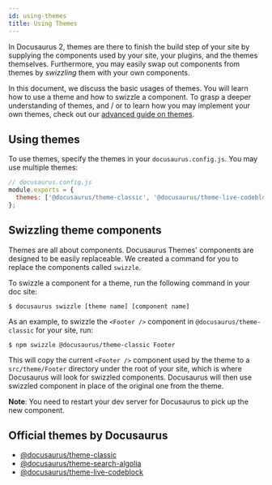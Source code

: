 ```yaml
---
id: using-themes
title: Using Themes
---
```


In Docusaurus 2, themes are there to finish the build step of your site by supplying the components used by your site, your plugins, and the themes themselves. Furthermore, you may easily swap out components from themes by _swizzling_ them with your own components.

In this document, we discuss the basic usages of themes. You will learn how to use a theme and how to swizzle a component. To grasp a deeper understanding of themes, and / or to learn how you may implement your own themes, check out our [advanced guide on themes](advanced-themes.md).

## Using themes

To use themes, specify the themes in your `docusaurus.config.js`. You may use multiple themes:

```js
// docusaurus.config.js
module.exports = {
  themes: ['@docusaurus/theme-classic', '@docusaurus/theme-live-codeblock'],
};
```

## Swizzling theme components

Themes are all about components. Docusaurus Themes' components are designed to be easily replaceable. We created a command for you to replace the components called `swizzle`.

To swizzle a component for a theme, run the following command in your doc site:

```shell
$ docusaurus swizzle [theme name] [component name]
```

As an example, to swizzle the `<Footer />` component in `@docusaurus/theme-classic` for your site, run:

```shell
$ npm swizzle @docusaurus/theme-classic Footer
```

This will copy the current `<Footer />` component used by the theme to a `src/theme/Footer` directory under the root of your site, which is where Docusaurus will look for swizzled components. Docusaurus will then use swizzled component in place of the original one from the theme.

**Note**: You need to restart your dev server for Docusaurus to pick up the new component.

## Official themes by Docusaurus

- [@docusaurus/theme-classic](https://github.com/facebook/docusaurus/tree/master/packages/docusaurus-theme-classic)
- [@docusaurus/theme-search-algolia](https://github.com/facebook/docusaurus/tree/master/packages/docusaurus-theme-search-algolia)
- [@docusaurus/theme-live-codeblock](https://github.com/facebook/docusaurus/tree/master/packages/docusaurus-theme-live-codeblock)

<!--

Outline
---
High-level overview about themes:
- how to use a theme
- how to pass theme configurations
- how to swizzle components and the power of it

Related pieces
---

- [Advanced Guides – Themes](advanced-themes.md)
- [Lifecycle APIs](lifecycle-apis.md)

References
---
- [themes RFC](https://github.com/facebook/docusaurus/issues/1438)
- [how classic template uses themes](/packages/docusaurus/templates/classic/docusaurus.config.js)
- [using plugins doc](using-plugins.md)
- [vuepress docs on themes](https://v1.vuepress.vuejs.org/theme/)

-->
